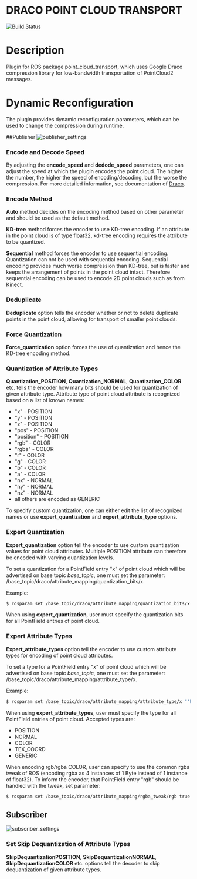 # DRACO POINT CLOUD TRANSPORT

[![Build Status](https://ci.leggedrobotics.com/buildStatus/icon?job=github_leggedrobotics%2Fdraco_point_cloud_transport%2Fmaster)](https://ci.leggedrobotics.com/job/github_leggedrobotics/job/draco_point_cloud_transport/job/master/)

# Description
Plugin for ROS package point_cloud_transport, which uses Google Draco compression library for low-bandwidth transportation of PointCloud2 messages.

# Dynamic Reconfiguration

The plugin provides dynamic reconfiguration parameters, which can be used to change the compression during runtime. 

##Publisher
![publisher_settings](https://github.com/paplhjak/draco_point_cloud_transport/blob/master/readme_images/publisher.png)

### Encode and Decode Speed
By adjusting the **encode_speed** and **dedode_speed** parameters, one can adjust the speed at which the plugin encodes the point cloud. The higher the number, the higher the speed of encoding/decoding, but the worse the compression. For more detailed information, see documentation of [Draco](https://google.github.io/draco/).

### Encode Method
**Auto** method decides on the encoding method based on other parameter and should be used as the default method.

**KD-tree** method forces the encoder to use KD-tree encoding. If an attribute in the point cloud is of type float32, kd-tree encoding requires the attribute to be quantized.

**Sequential** method forces the encoder to use sequential encoding. Quantization can not be used with sequential encoding. Sequential encoding provides much worse compression than KD-tree, but is faster and keeps the arrangement of points in the point cloud intact. Therefore sequential encoding can be used to encode 2D point clouds such as from Kinect.

### Deduplicate
**Deduplicate** option tells the encoder whether or not to delete duplicate points in the point cloud, allowing for transport of smaller point clouds.

### Force Quantization
**Force_quantization** option forces the use of quantization and hence the KD-tree encoding method.

### Quantization of Attribute Types
**Quantization_POSITION**, **Quantization_NORMAL**, **Quantization_COLOR** etc. tells the encoder how many bits should be used for quantization of given attribute type. Attribute type of point cloud attribute is recognized based on a list of known names:
 - "x" - POSITION
 - "y" - POSITION
 - "z" - POSITION
 - "pos" - POSITION
 - "position" - POSITION
 - "rgb" - COLOR
 - "rgba" - COLOR
 - "r"  - COLOR
 - "g" - COLOR
 - "b" - COLOR
 - "a" - COLOR
 - "nx" - NORMAL
 - "ny" - NORMAL
 - "nz" - NORMAL
 - all others are encoded as GENERIC
 
 To specify custom quantization, one can either edit the list of recognized names or use **expert_quantization** and **expert_attribute_type** options.
 
### Expert Quantization

**Expert_quantization** option tell the encoder to use custom quantization values for point cloud attributes. Multiple POSITION attribute can therefore be encoded with varying quantization levels.

To set a quantization for a PointField entry "x" of point cloud which will be advertised on base topic *base_topic*, one must set the parameter:
/base_topic/draco/attribute_mapping/quantization_bits/x.

Example:
~~~~~~ bash
$ rosparam set /base_topic/draco/attribute_mapping/quantization_bits/x 16
~~~~~~

When using **expert_quantization**, user must specify the quantization bits for all PointField entries of point cloud.

### Expert Attribute Types

**Expert_attribute_types** option tell the encoder to use custom attribute types for encoding of point cloud attributes.

To set a type for a PointField entry "x" of point cloud which will be advertised on base topic *base_topic*, one must set the parameter:
/base_topic/draco/attribute_mapping/attribute_type/x.

Example:
~~~~~~ bash
$ rosparam set /base_topic/draco/attribute_mapping/attribute_type/x "'POSITION'"
~~~~~~

When using **expert_attribute_types**, user must specify the type for all PointField entries of point cloud. Accepted types are:
 - POSITION 
 - NORMAL
 - COLOR
 - TEX_COORD
 - GENERIC

When encoding rgb/rgba COLOR, user can specify to use the common rgba tweak of ROS (encoding rgba as 4 instances of 1 Byte instead of 1 instance of float32). To inform the encoder, that PointField entry "rgb" should be handled with the tweak, set parameter:

~~~~~~ bash
$ rosparam set /base_topic/draco/attribute_mapping/rgba_tweak/rgb true
~~~~~~

## Subscriber
![subscriber_settings](https://github.com/paplhjak/draco_point_cloud_transport/blob/master/readme_images/subscriber.png)

### Set Skip Dequantization of Attribute Types
**SkipDequantizationPOSITION**, **SkipDequantizationNORMAL**, **SkipDequantizationCOLOR** etc. options tell the decoder to skip dequantization of given attribute types.
